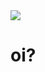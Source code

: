 <body>
<div allign="center">
    <img src="https://pa1.aminoapps.com/6845/51dfcd9a3c2515d64dd706dd13ad18fdd1ec6aef_hq.gif">
    <h1>oi?</h1>
</div>
</body>


<!--
**analuisaferro/analuisaferro** is a ✨ _special_ ✨ repository because its `README.md` (this file) appears on your GitHub profile.

Here are some ideas to get you started:

- 🔭 I’m currently working on ...
- 🌱 I’m currently learning ...
- 👯 I’m looking to collaborate on ...
- 🤔 I’m looking for help with ...
- 💬 Ask me about ...
- 📫 How to reach me: ...
- 😄 Pronouns: ...
- ⚡ Fun fact: ...
-->
